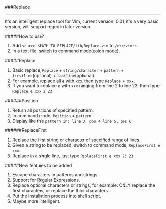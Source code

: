 ###Replace

---

It's an intelligent replace tool for Vim, current version: 0.01, it's a very basic version, will support regex in later version.

#####How to use?
1. Add `source $PATH_TO_REPLACE/lib/Replace.vim` to `/etc/vimrc`.
2. In a text file, switch to command mode(colon mode).

#####Replace
1. Basic replace, `Replace` + `string/character` + `pattern` + `firstline`(optional) + `lastline`(optional).
2. For example, replace all `e` with `xxx`, then type `Replace e xxx`.
3. If you want to replace `e` with `xxx` ranging from line 2 to line 23, then type `Replace e xxx 2 23`.

######Position
1. Return all positions of specified pattern.
2. In command mode, `Position` + `pattern`.
3. Display like this `pattern in:
line 3, pos 4
line 5, pos 6`.

######ReplaceFirst
1. Replace the first string or character of specified range of lines.
2. Given a string to be replaced, switch to command mode, `ReplaceFirst e xxx`.
3. Replace in a single line, just type `ReplaceFirst e xxx 23 23`

#####New features to be added
1. Escape characters in patterns and strings.
2. Support for Regular Expressions.
3. Replace optional characters or strings, for example: ONLY replace the first characters, or replace the third characters.
4. Put the installation process into shell script.
5. Maybe more intelligent.
